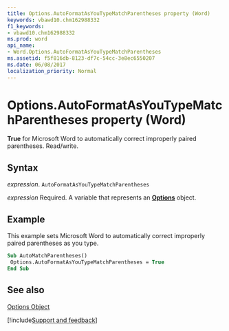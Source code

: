```yaml
---
title: Options.AutoFormatAsYouTypeMatchParentheses property (Word)
keywords: vbawd10.chm162988332
f1_keywords:
- vbawd10.chm162988332
ms.prod: word
api_name:
- Word.Options.AutoFormatAsYouTypeMatchParentheses
ms.assetid: f5f816db-8123-df7c-54cc-3e8ec6550207
ms.date: 06/08/2017
localization_priority: Normal
---
```



# Options.AutoFormatAsYouTypeMatchParentheses property (Word)

 **True** for Microsoft Word to automatically correct improperly paired parentheses. Read/write.


## Syntax

_expression_. `AutoFormatAsYouTypeMatchParentheses`

_expression_ Required. A variable that represents an **[Options](Word.Options.md)** object.


## Example

This example sets Microsoft Word to automatically correct improperly paired parentheses as you type.


```vb
Sub AutoMatchParentheses() 
 Options.AutoFormatAsYouTypeMatchParentheses = True 
End Sub
```


## See also


[Options Object](Word.Options.md)

[!include[Support and feedback](~/includes/feedback-boilerplate.md)]